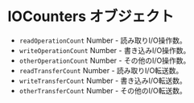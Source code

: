 # IOCounters オブジェクト

* `readOperationCount` Number - 読み取りI/O操作数。
* `writeOperationCount` Number - 書き込みI/O操作数。
* `otherOperationCount` Number - その他のI/O操作数。
* `readTransferCount` Number - 読み取りI/O転送数。
* `writeTransferCount` Number - 書き込みI/O転送数。
* `otherTransferCount` Number - その他のI/O転送数。
